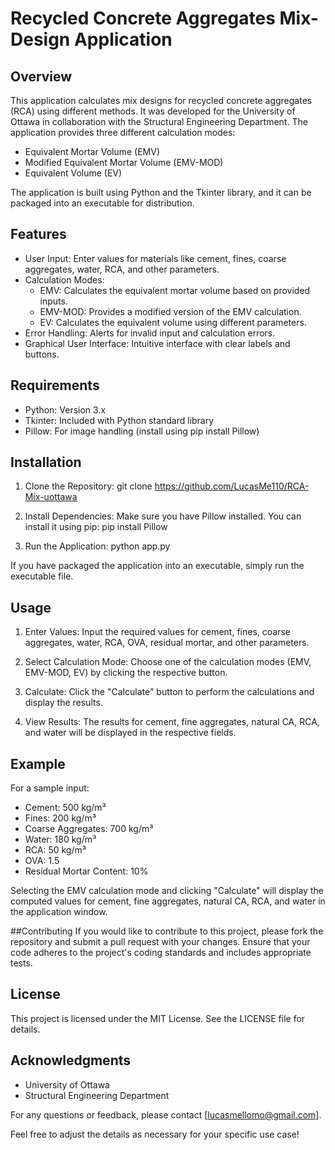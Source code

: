 # Recycled Concrete Aggregates Mix-Design Application

## Overview

This application calculates mix designs for recycled concrete aggregates (RCA) using different methods. It was developed for the University of Ottawa in collaboration with the Structural Engineering Department. The application provides three different calculation modes:

- Equivalent Mortar Volume (EMV)
- Modified Equivalent Mortar Volume (EMV-MOD)
- Equivalent Volume (EV)

The application is built using Python and the Tkinter library, and it can be packaged into an executable for distribution.

## Features

- User Input: Enter values for materials like cement, fines, coarse aggregates, water, RCA, and other parameters.
- Calculation Modes:
    - EMV: Calculates the equivalent mortar volume based on provided inputs.
    - EMV-MOD: Provides a modified version of the EMV calculation.
    - EV: Calculates the equivalent volume using different parameters.
- Error Handling: Alerts for invalid input and calculation errors.
- Graphical User Interface: Intuitive interface with clear labels and buttons.

## Requirements

- Python: Version 3.x
- Tkinter: Included with Python standard library
- Pillow: For image handling (install using pip install Pillow)

## Installation

1. Clone the Repository:
    git clone <https://github.com/LucasMe110/RCA-Mix-uottawa>

2. Install Dependencies:
Make sure you have Pillow installed. You can install it using pip:
    pip install Pillow

3. Run the Application:
    python app.py

If you have packaged the application into an executable, simply run the executable file.

## Usage

1. Enter Values: Input the required values for cement, fines, coarse aggregates, water, RCA, OVA, residual mortar, and other parameters.

2. Select Calculation Mode: Choose one of the calculation modes (EMV, EMV-MOD, EV) by clicking the respective button.

3. Calculate: Click the "Calculate" button to perform the calculations and display the results.

4. View Results: The results for cement, fine aggregates, natural CA, RCA, and water will be displayed in the respective fields.


## Example
For a sample input:
- Cement: 500 kg/m³
- Fines: 200 kg/m³
- Coarse Aggregates: 700 kg/m³
- Water: 180 kg/m³
- RCA: 50 kg/m³
- OVA: 1.5
- Residual Mortar Content: 10%

Selecting the EMV calculation mode and clicking "Calculate" will display the computed values for cement, fine aggregates, natural CA, RCA, and water in the application window.

##Contributing
If you would like to contribute to this project, please fork the repository and submit a pull request with your changes. Ensure that your code adheres to the project's coding standards and includes appropriate tests.

## License
This project is licensed under the MIT License. See the LICENSE file for details.

## Acknowledgments 
- University of Ottawa
- Structural Engineering Department

For any questions or feedback, please contact [lucasmellomo@gmail.com].

Feel free to adjust the details as necessary for your specific use case!